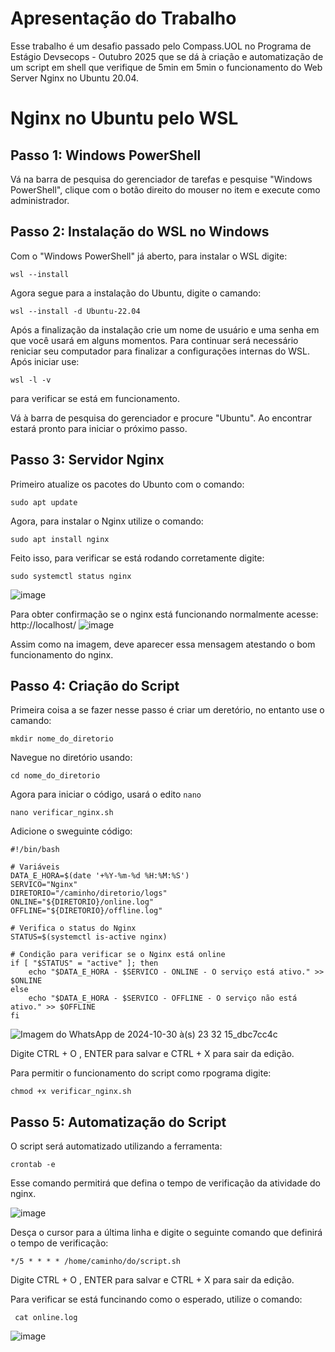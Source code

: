 # Apresentação do Trabalho 
Esse trabalho é um desafio passado pelo Compass.UOL no Programa de Estágio Devsecops - Outubro 2025 que se dá à criação e automatização de um script em shell que verifique de 5min em 5min o funcionamento do Web Server Nginx no Ubuntu 20.04.



# Nginx no Ubuntu pelo WSL 

## Passo 1: Windows PowerShell 
Vá na barra de pesquisa do gerenciador de tarefas e pesquise "Windows PowerShell", clique com o botão direito do mouser no item e execute como administrador.



## Passo 2: Instalação do WSL no Windows 
Com o "Windows PowerShell" já aberto, para instalar o WSL digite:

`wsl --install`

Agora segue para a instalação do Ubuntu, digite o camando:

`wsl --install -d Ubuntu-22.04`

Após a finalização da instalação crie um nome de usuário e uma senha em que você usará em alguns momentos.
Para continuar será necessário reniciar seu computador para finalizar a configurações internas do WSL. 
Após iniciar use:

`wsl -l -v`

para verificar se está em funcionamento.

Vá à barra de pesquisa do gerenciador e procure "Ubuntu". Ao encontrar estará pronto para iniciar o próximo passo.



## Passo 3: Servidor Nginx
Primeiro atualize os pacotes do Ubunto com o comando:

`sudo apt update`

Agora, para instalar o Nginx utilize o comando:

`sudo apt install nginx`

Feito isso, para verificar se está rodando corretamente digite:

`sudo systemctl status nginx`

![image](https://github.com/user-attachments/assets/8dda4ff8-0f60-42e1-a6f2-a9913acba7b9)


Para obter confirmação se o nginx está funcionando normalmente acesse: http://localhost/
![image](https://github.com/user-attachments/assets/23b0a1f5-f37f-4a37-90d1-c2ef08697b23)

Assim como na imagem, deve aparecer essa mensagem atestando o bom funcionamento do nginx.



## Passo 4: Criação do Script
Primeira coisa a se fazer nesse passo é criar um deretório, no entanto use o camando:

`mkdir nome_do_diretorio`

Navegue no diretório usando:

`cd nome_do_diretorio`

Agora para iniciar o código, usará o edito `nano`

`nano verificar_nginx.sh`

Adicione o sweguinte código:

```
#!/bin/bash

# Variáveis
DATA_E_HORA=$(date '+%Y-%m-%d %H:%M:%S')
SERVICO="Nginx"
DIRETORIO="/caminho/diretorio/logs"
ONLINE="${DIRETORIO}/online.log"
OFFLINE="${DIRETORIO}/offline.log"

# Verifica o status do Nginx
STATUS=$(systemctl is-active nginx)

# Condição para verificar se o Nginx está online
if [ "$STATUS" = "active" ]; then
    echo "$DATA_E_HORA - $SERVICO - ONLINE - O serviço está ativo." >> $ONLINE
else
    echo "$DATA_E_HORA - $SERVICO - OFFLINE - O serviço não está ativo." >> $OFFLINE
fi

````

![Imagem do WhatsApp de 2024-10-30 à(s) 23 32 15_dbc7cc4c](https://github.com/user-attachments/assets/3dfa1489-84bb-4743-8755-a2d090c475cb)



Digite CTRL + O , ENTER para salvar e CTRL + X para sair da edição.

Para permitir o funcionamento do script como rpograma digite:

`chmod +x verificar_nginx.sh`

## Passo 5: Automatização do Script
O script será automatizado utilizando a ferramenta:

`crontab -e`

Esse comando permitirá que defina o tempo de verificação da atividade do nginx.


![image](https://github.com/user-attachments/assets/4a709d18-b9bf-419f-8ade-8cb8ecdb25d1)


Desça o cursor para a última linha e digite o seguinte comando que definirá o tempo de verificação:

`*/5 * * * * /home/caminho/do/script.sh`

Digite CTRL + O , ENTER para salvar e CTRL + X para sair da edição.

Para verificar se está funcinando como o esperado, utilize o comando:

` cat online.log`

![image](https://github.com/user-attachments/assets/1748ae49-f7bf-4138-ba04-900c7653ea54)

